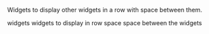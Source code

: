 Widgets to display other widgets in a row with space between them.

widgets <Collection of WBAWidgets> widgets to display in row 
space <Smi> space between the widgets